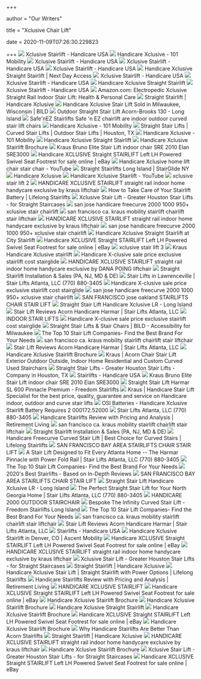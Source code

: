 +++
        
author = "Our Writers"
        
title = "Xclusive Chair Lift"
        
date = 2020-11-09T07:26:30.229823
        
+++
[ ![](https://www.handicareusa.com/wp-content/uploads/2019/06/xclusive-stair-lift-rider-handicare.jpg)](https://www.handicareusa.com/wp-content/uploads/2019/06/xclusive-stair-lift-rider-handicare.jpg) Xclusive Stairlift - Handicare USA
[ ![](https://101mobility.com/wp-content/uploads/2019/05/xclusive-_side_seat_only_handicare_hr_jpeg-1000px-700x730.jpg)](https://101mobility.com/wp-content/uploads/2019/05/xclusive-_side_seat_only_handicare_hr_jpeg-1000px-700x730.jpg) Handicare Xclusive - 101 Mobility
[ ![](https://www.handicareusa.com/wp-content/uploads/2019/06/xclusive-stair-lift-remote-controls-handicare-1.jpg)](https://www.handicareusa.com/wp-content/uploads/2019/06/xclusive-stair-lift-remote-controls-handicare-1.jpg) Xclusive Stairlift - Handicare USA
[ ![](https://www.handicareusa.com/wp-content/uploads/2019/06/xclusive-stair-lift-cream-handicare.jpg)](https://www.handicareusa.com/wp-content/uploads/2019/06/xclusive-stair-lift-cream-handicare.jpg) Xclusive Stairlift - Handicare USA
[ ![](https://www.handicareusa.com/wp-content/uploads/2019/06/xclusive-stair-lift-continuous-charge-handicare.jpg)](https://www.handicareusa.com/wp-content/uploads/2019/06/xclusive-stair-lift-continuous-charge-handicare.jpg) Xclusive Stairlift - Handicare USA
[ ![](https://www.nextdayaccess.com/wp-content/uploads/xclusive-straight-stairlift.jpg)](https://www.nextdayaccess.com/wp-content/uploads/xclusive-straight-stairlift.jpg) Handicare Xclusive Straight Stairlift | Next Day Access
[ ![](https://www.handicareusa.com/wp-content/uploads/2019/06/xclusive-stair-lift-safety-sensors-handicare.jpg)](https://www.handicareusa.com/wp-content/uploads/2019/06/xclusive-stair-lift-safety-sensors-handicare.jpg) Xclusive Stairlift - Handicare USA
[ ![](https://www.handicareusa.com/wp-content/uploads/2019/06/xclusive-stairlift-powered-swivel-seat-handicare-600x600.jpg)](https://www.handicareusa.com/wp-content/uploads/2019/06/xclusive-stairlift-powered-swivel-seat-handicare-600x600.jpg) Xclusive Stairlift - Handicare USA
[ ![](https://medmartonline.com/media/catalog/product/cache/bd5d4a26127229a4f88efad3519a6777/h/a/handicare-xclusive-straight-stairlift.jpg)](https://medmartonline.com/media/catalog/product/cache/bd5d4a26127229a4f88efad3519a6777/h/a/handicare-xclusive-straight-stairlift.jpg) Handicare Xclusive Straight Stairlift
[ ![](https://www.handicareusa.com/wp-content/uploads/2019/06/xclusive-stair-lift-powered-footrest-handicare.jpg)](https://www.handicareusa.com/wp-content/uploads/2019/06/xclusive-stair-lift-powered-footrest-handicare.jpg) Xclusive Stairlift - Handicare USA
[ ![](https://images-na.ssl-images-amazon.com/images/I/81NzvZCb85L._AC_SY606_.jpg)](https://images-na.ssl-images-amazon.com/images/I/81NzvZCb85L._AC_SY606_.jpg) Amazon.com: Electropedic Xclusive Straight Rail Indoor Stair Lift: Health &  Personal Care
[ ![](https://static.statichs.com/_400x243_/product/xclusive_copy/xclusive_frontaal-2_1498651594.jpg)](https://static.statichs.com/_400x243_/product/xclusive_copy/xclusive_frontaal-2_1498651594.jpg) Straight Stairlift | Handicare Xclusive
[ ![](https://www.bildnow.com/wp-content/uploads/2019/09/Narrow-folded-affordable-stairlift-at-bottom-of-Milwaukee-stairs.jpg)](https://www.bildnow.com/wp-content/uploads/2019/09/Narrow-folded-affordable-stairlift-at-bottom-of-Milwaukee-stairs.jpg) Handicare Xclusive Stair Lift Sold in Milwaukee, Wisconsin | BILD
[ ![](https://freedomstairlift.com/wp-content/uploads/2019/04/Screen-Shot-2019-04-29-at-5.20.43-PM.png)](https://freedomstairlift.com/wp-content/uploads/2019/04/Screen-Shot-2019-04-29-at-5.20.43-PM.png) Outdoor Straight Stair Lift Acorn-Brooks 130 - Long Island
[ ![](https://www.electropedic.com/astair-lift-bruno-elite-straight-bottom-of-stairs2-630x-621.jpg)](https://www.electropedic.com/astair-lift-bruno-elite-straight-bottom-of-stairs2-630x-621.jpg) Safe'nEZ Stairlifts Safe 'n EZ chairlift are indoor outdoor curved stair  lift chairs
[ ![](https://101mobility.com/wp-content/uploads/2019/05/handicare-950-simplicity-1000px-1-700x730.jpg)](https://101mobility.com/wp-content/uploads/2019/05/handicare-950-simplicity-1000px-1-700x730.jpg) Handicare Xclusive - 101 Mobility
[ ![](https://www.greaterhoustonstairlifts.com/wp-content/uploads/xclusive-stair-lift-continuous-charge-handicare-600x600-flipped-300x300.jpg)](https://www.greaterhoustonstairlifts.com/wp-content/uploads/xclusive-stair-lift-continuous-charge-handicare-600x600-flipped-300x300.jpg) Straight Stair Lifts | Curved Stair Lifts | Outdoor Stair Lifts | Houston,  TX
[ ![](https://101mobility.com/wp-content/uploads/2019/03/elan-image-1-1000.jpg)](https://101mobility.com/wp-content/uploads/2019/03/elan-image-1-1000.jpg) Handicare Xclusive - 101 Mobility
[ ![](https://medmartonline.com/media/catalog/product/cache/bd5d4a26127229a4f88efad3519a6777/h/a/handicare-xclusive-straight-stairlift-overview.jpg)](https://medmartonline.com/media/catalog/product/cache/bd5d4a26127229a4f88efad3519a6777/h/a/handicare-xclusive-straight-stairlift-overview.jpg) Handicare Xclusive Straight Stairlift
[ ![](x-raw-image:///2c8634013fa53243d6476a24271714e1d17c59fc8a1613bd899ebfac303d7c68)](x-raw-image:///2c8634013fa53243d6476a24271714e1d17c59fc8a1613bd899ebfac303d7c68) Handicare Xclusive Stairlift Brochure
[ ![](http://krausstairlifts.com/bruno-0008.jpg)](http://krausstairlifts.com/bruno-0008.jpg) Kraus Bruno Elite Stair Lift indoor chair SRE 2010 Elan SRE3000
[ ![](https://i.ebayimg.com/images/g/6W0AAOSwZGNeTLy6/s-l300.jpg)](https://i.ebayimg.com/images/g/6W0AAOSwZGNeTLy6/s-l300.jpg) Handicare XCLUSIVE Straight STAIRLIFT Left LH Powered Swivel Seat Footrest  for sale online | eBay
[ ![](https://i.ytimg.com/vi/91ZewLOD_PA/hqdefault.jpg)](https://i.ytimg.com/vi/91ZewLOD_PA/hqdefault.jpg) Handicare Xclusive home lift chair stair chair - YouTube
[ ![](https://www.stairglideny.com/wp-content/uploads/2014/11/acorn-130-straight-stairlift.jpg)](https://www.stairglideny.com/wp-content/uploads/2014/11/acorn-130-straight-stairlift.jpg) Straight Stairlifts Long Island | StairGlide NY
[ ![](https://www.krauslifts.com/xclusive-straight-stairlift-brochure-handicare_Page_2.jpeg)](https://www.krauslifts.com/xclusive-straight-stairlift-brochure-handicare_Page_2.jpeg) Handicare Xclusive
[ ![](https://i.ytimg.com/vi/1zSSvOP6L74/maxresdefault.jpg)](https://i.ytimg.com/vi/1zSSvOP6L74/maxresdefault.jpg) Handicare Xclusive Stairlift - YouTube
[ ![](https://www.rampnow.com/wp-content/uploads/2019/02/xclusive-stair-lift-2.jpg)](https://www.rampnow.com/wp-content/uploads/2019/02/xclusive-stair-lift-2.jpg) xclusive stair lift 2
[ ![](http://krausstairlifts.com/mechanic_stairs_rembrandt_lr-1483107987.jpg)](http://krausstairlifts.com/mechanic_stairs_rembrandt_lr-1483107987.jpg) HANDICARE XCLUSIVE STAIRLIFT straight rail indoor home handycare exclusive  by kraus liftchair
[ ![](https://www.lifelongstairlifts.com/app/uploads/2017/02/simplicity_lift-product.jpg)](https://www.lifelongstairlifts.com/app/uploads/2017/02/simplicity_lift-product.jpg) How to Take Care of Your Stairlift Battery | Lifelong Stairlifts
[ ![](https://www.greaterhoustonstairlifts.com/wp-content/uploads/xclusive-stair-lift-powered-footrest-handicare-1-flipped-300x300.jpg)](https://www.greaterhoustonstairlifts.com/wp-content/uploads/xclusive-stair-lift-powered-footrest-handicare-1-flipped-300x300.jpg) Xclusive Stair Lift - Greater Houston Stair Lifts - for Straight Staircases
[ ![](http://www.electro-ease.com/Handicare-Freecurve-014.gif)](http://www.electro-ease.com/Handicare-Freecurve-014.gif) san jose handicare freecurve 2000 1000 950+ xclusive stair chairlift
[ ![](https://www.krausmobility.com/stair-lift-bruno-elite-curved-indoor-bottom-of-steps-630x620.jpg)](https://www.krausmobility.com/stair-lift-bruno-elite-curved-indoor-bottom-of-steps-630x620.jpg) san francisco ca. kraus mobility stairlift chairlift stair liftchair
[ ![](http://krausstairlifts.com/kraus-stair-lifts.jpg)](http://krausstairlifts.com/kraus-stair-lifts.jpg) HANDICARE XCLUSIVE STAIRLIFT straight rail indoor home handycare exclusive  by kraus liftchair
[ ![](http://www.electro-ease.com/2000-outdoor-stair-lift-handicare.jpg)](http://www.electro-ease.com/2000-outdoor-stair-lift-handicare.jpg) san jose handicare freecurve 2000 1000 950+ xclusive stair chairlift
[ ![](https://cdn.shopify.com/s/files/1/0016/1926/3606/products/xclusivecolors_300x300.png?v=1528816804)](https://cdn.shopify.com/s/files/1/0016/1926/3606/products/xclusivecolors_300x300.png?v=1528816804) Handicare Xclusive Straight Stairlift at City Stairlift
[ ![](https://i.ebayimg.com/images/g/9lUAAOSwU0hcWK8g/s-l1600.jpg)](https://i.ebayimg.com/images/g/9lUAAOSwU0hcWK8g/s-l1600.jpg) Handicare XCLUSIVE Straight STAIRLIFT Left LH Powered Swivel Seat Footrest  for sale online | eBay
[ ![](https://www.rampnow.com/wp-content/uploads/2019/02/xclusive-stair-lift-3.jpg)](https://www.rampnow.com/wp-content/uploads/2019/02/xclusive-stair-lift-3.jpg) xclusive stair lift 3
[ ![](http://www.krausmobility.com/1%20(2).jpg)](http://www.krausmobility.com/1%20(2).jpg) Kraus Handicare Xclusive stairlift
[ ![](https://electropedic.com/2%20(7).jpg)](https://electropedic.com/2%20(7).jpg) Handicare X-clusive sale price exclusive stairlift cost stairglide
[ ![](https://lloydkraus.com/Kraus-Stair-Lifts-Logo-2.png)](https://lloydkraus.com/Kraus-Stair-Lifts-Logo-2.png) HANDICARE XCLUSIVE STAIRLIFT straight rail indoor home handycare exclusive  by DANA POING liftchair
[ ![](https://www.nationalaccesscorp.com/wp-content/uploads/Straight-Stair-Lift-Handicare_950_TIF_CGI-1024x724-1.jpg)](https://www.nationalaccesscorp.com/wp-content/uploads/Straight-Stair-Lift-Handicare_950_TIF_CGI-1024x724-1.jpg) Straight Stairlift Installation & Sales (PA, NJ, MD & DE)
[ ![](https://www.stairliftsatlantaga.com/wp-content/uploads/2017/04/straight-stair-lift-on-staircase.jpg?w=714)](https://www.stairliftsatlantaga.com/wp-content/uploads/2017/04/straight-stair-lift-on-staircase.jpg?w=714) Stair Lifts in Lawrenceville | Stair Lifts Atlanta, LLC (770) 880-3405
[ ![](https://electropedic.com/handicare_rechte_trapliften_xclusive_us-1_1555075774.jpg)](https://electropedic.com/handicare_rechte_trapliften_xclusive_us-1_1555075774.jpg) Handicare X-clusive sale price exclusive stairlift cost stairglide
[ ![](http://www.electro-ease.com/1000-outdoor-stair-lift-handicare.jpg)](http://www.electro-ease.com/1000-outdoor-stair-lift-handicare.jpg) san jose handicare freecurve 2000 1000 950+ xclusive stair chairlift
[ ![](https://www.san-francisco-bay-stair-lifts.com/kraus%20mobility%20done.jpg)](https://www.san-francisco-bay-stair-lifts.com/kraus%20mobility%20done.jpg) SAN FRANCISCO jose oakland STAIRLIFTS CHAIR STAIR LIFT
[ ![](https://freedomstairlift.com/wp-content/uploads/2019/04/Screen-Shot-2019-04-29-at-3.50.28-PM-300x300.png)](https://freedomstairlift.com/wp-content/uploads/2019/04/Screen-Shot-2019-04-29-at-3.50.28-PM-300x300.png) Straight Stair Lift Handicare Xclusive LR - Long Island
[ ![](https://www.stairliftsatlantaga.com/wp-content/uploads/2019/09/stair-lift-reviews-handicare-freecurve-stair-lift-panda-seat.jpg)](https://www.stairliftsatlantaga.com/wp-content/uploads/2019/09/stair-lift-reviews-handicare-freecurve-stair-lift-panda-seat.jpg) Stair Lift Reviews Acorn Handicare Harmar | Stair Lifts Atlanta, LLC
[ ![](https://www.electroease.com/handicare-0010.jpg)](https://www.electroease.com/handicare-0010.jpg) INDOOR STAIR LIFTS
[ ![](https://electropedic.com/2xclusive-straight-stairlift-brochure-handicare_Page_2.jpeg)](https://electropedic.com/2xclusive-straight-stairlift-brochure-handicare_Page_2.jpeg) Handicare X-clusive sale price exclusive stairlift cost stairglide
[ ![](https://www.bildnow.com/wp-content/uploads/2019/09/BILD-straight-stair-lift-couple-Milwaukee.jpg)](https://www.bildnow.com/wp-content/uploads/2019/09/BILD-straight-stair-lift-couple-Milwaukee.jpg) Straight Stair Lifts & Stair Chairs | BILD - Accessibility for Milwaukee
[ ![](https://i.ytimg.com/vi/Iztkv5QM6oA/maxresdefault.jpg)](https://i.ytimg.com/vi/Iztkv5QM6oA/maxresdefault.jpg) The Top 10 Stair Lift Companies- Find the Best Brand For Your Needs
[ ![](https://www.krausmobility.com/stair-lift-bruno-elan-630-x-621-web.jpg)](https://www.krausmobility.com/stair-lift-bruno-elan-630-x-621-web.jpg) san francisco ca. kraus mobility stairlift chairlift stair liftchair
[ ![](https://www.stairliftsatlantaga.com/wp-content/uploads/2019/09/cropped-stair-lift-reviews-handicare-freecurve-stair-lift-panda-seat.jpg)](https://www.stairliftsatlantaga.com/wp-content/uploads/2019/09/cropped-stair-lift-reviews-handicare-freecurve-stair-lift-panda-seat.jpg) Stair Lift Reviews Acorn Handicare Harmar | Stair Lifts Atlanta, LLC
[ ![](x-raw-image:///e4850a3c23e4a9db03d2cb9d18fd8b01459f7107fdb3e5061dcaa855187ff34a)](x-raw-image:///e4850a3c23e4a9db03d2cb9d18fd8b01459f7107fdb3e5061dcaa855187ff34a) Handicare Xclusive Stairlift Brochure
[ ![](http://www.krauslifts.com/KL-004.png)](http://www.krauslifts.com/KL-004.png) Kraus | Acorn Chair Stair Lift Exterior Outdoor Outside, Indoor Home  Residential and Custom Curved Used Stairchairs
[ ![](https://www.greaterhoustonstairlifts.com/wp-content/uploads/950-stairlift-continuous-charge-handicare-1-300x300-flipped.jpg)](https://www.greaterhoustonstairlifts.com/wp-content/uploads/950-stairlift-continuous-charge-handicare-1-300x300-flipped.jpg) Straight Stair Lifts - Greater Houston Stair Lifts - Company in Houston, TX
[ ![](https://www.handicareusa.com/wp-content/uploads/2019/06/1000-stair-lift-smart-seat-sapphire-handicare-300x300.jpg)](https://www.handicareusa.com/wp-content/uploads/2019/06/1000-stair-lift-smart-seat-sapphire-handicare-300x300.jpg) Stairlifts - Handicare USA
[ ![](http://www.krausstairlifts.com/sre-2010-5.jpg)](http://www.krausstairlifts.com/sre-2010-5.jpg) Kraus Bruno Elite Stair Lift indoor chair SRE 2010 Elan SRE3000
[ ![](https://freedomstairlift.com/wp-content/uploads/2019/05/SL6009.jpg)](https://freedomstairlift.com/wp-content/uploads/2019/05/SL6009.jpg) Straight Stair Lift Harmar SL 600 Pinnacle Premium - Freedom Stairlifts
[ ![](https://www.krauslifts.com/Handicare-001.jpg)](https://www.krauslifts.com/Handicare-001.jpg) Kraus | Handicare Stair Lift Specialist for the best price, quality,  guarantee and service on Handicare indoor, outdoor and curve stair lifts
[ ![](https://osibatteries.com/images/product/large/979.jpg)](https://osibatteries.com/images/product/large/979.jpg) OSI Batteries - Handicare Xclusive Stairlift Battery Requires 2 000172.52000
[ ![](https://www.stairliftsatlantaga.com/wp-content/uploads/2019/10/stair-lift-reviews-handicare-freecurve-stair-lift.jpg)](https://www.stairliftsatlantaga.com/wp-content/uploads/2019/10/stair-lift-reviews-handicare-freecurve-stair-lift.jpg) Stair Lifts Atlanta, LLC (770) 880-3405
[ ![](https://www.retirementliving.com/wp-content/uploads/2018/02/Handicare-header.jpg)](https://www.retirementliving.com/wp-content/uploads/2018/02/Handicare-header.jpg) Handicare Stairlifts Review with Pricing and Analysis | Retirement Living
[ ![](https://www.krausmobility.com/stair-lift-bruno-elite-outdoor-straight-630x620-web.jpg)](https://www.krausmobility.com/stair-lift-bruno-elite-outdoor-straight-630x620-web.jpg) san francisco ca. kraus mobility stairlift chairlift stair liftchair
[ ![](https://www.nationalaccesscorp.com/wp-content/uploads/Handicare_950_man_on_lift_2_HR-1-1-scaled-aspect-ratio-4-5.jpg)](https://www.nationalaccesscorp.com/wp-content/uploads/Handicare_950_man_on_lift_2_HR-1-1-scaled-aspect-ratio-4-5.jpg) Straight Stairlift Installation & Sales (PA, NJ, MD & DE)
[ ![](https://www.lifelongstairlifts.com/app/uploads/2017/02/cacao_brown_side_elegance_lr.jpg)](https://www.lifelongstairlifts.com/app/uploads/2017/02/cacao_brown_side_elegance_lr.jpg) Handicare Freecurve Curved Stair Lift | Best Choice for Curved Stairs |  Lifelong Stairlifts
[ ![](https://www.electroease-stair-lifts.com/KL-008.jpg)](https://www.electroease-stair-lifts.com/KL-008.jpg) SAN FRANCISCO BAY AREA STAIRLIFTS CHAIR STAIR LIFT
[ ![](https://www.stairliftsatlantaga.com/wp-content/uploads/2012/02/harmar-pinnacle-folding-stair-lift.jpg)](https://www.stairliftsatlantaga.com/wp-content/uploads/2012/02/harmar-pinnacle-folding-stair-lift.jpg) A Stair Lift Designed to Fit Every Atlanta Home -- The Harmar Pinnacle with  Power Fold Rail | Stair Lifts Atlanta, LLC (770) 880-3405
[ ![](https://i.ytimg.com/vi/vG3BVdX60mE/maxresdefault.jpg)](https://i.ytimg.com/vi/vG3BVdX60mE/maxresdefault.jpg) The Top 10 Stair Lift Companies- Find the Best Brand For Your Needs
[ ![](https://s3.consumersadvocate.org/prd/image/image/10981/large_8e6aec61-b4e6-4b2f-a16f-4b33930ab549.png)](https://s3.consumersadvocate.org/prd/image/image/10981/large_8e6aec61-b4e6-4b2f-a16f-4b33930ab549.png) 2020's Best Stairlifts - Based on In-Depth Reviews
[ ![](https://www.electroease-stair-lifts.com/KLB-023.jpg)](https://www.electroease-stair-lifts.com/KLB-023.jpg) SAN FRANCISCO BAY AREA STAIRLIFTS CHAIR STAIR LIFT
[ ![](https://freedomstairlift.com/wp-content/uploads/2019/04/Screen-Shot-2019-04-29-at-5.15.16-PM-300x300.png)](https://freedomstairlift.com/wp-content/uploads/2019/04/Screen-Shot-2019-04-29-at-5.15.16-PM-300x300.png) Straight Stair Lift Handicare Xclusive LR - Long Island
[ ![](https://www.stairliftsatlantaga.com/wp-content/uploads/2018/09/Bruno-Elite-straight-stair-lift-atlanta-georgia.jpg)](https://www.stairliftsatlantaga.com/wp-content/uploads/2018/09/Bruno-Elite-straight-stair-lift-atlanta-georgia.jpg) The Perfect Straight Stair Lift for Your North Georgia Home | Stair Lifts  Atlanta, LLC (770) 880-3405
[ ![](http://www.electro-ease.com/2000-outdoor-stair-lift-fold-up-handicare-600x600.jpg)](http://www.electro-ease.com/2000-outdoor-stair-lift-fold-up-handicare-600x600.jpg) HANDICARE 2000 OUTDOOR STAIRCHAIR
[ ![](https://freedomstairlift.com/wp-content/uploads/2019/06/2601-Bespoke-Stairlifts-5.9.170562.jpg)](https://freedomstairlift.com/wp-content/uploads/2019/06/2601-Bespoke-Stairlifts-5.9.170562.jpg) Bespoke The Infinity Curved Stair Lift - Freedom Stairlifts Long Island
[ ![](https://mk0caringvillag4h8tw.kinstacdn.com/wp-content/uploads/2017/09/2000-stair-lift-style-seat-bronze-rail-handicare-600x600-1-300x300.jpg)](https://mk0caringvillag4h8tw.kinstacdn.com/wp-content/uploads/2017/09/2000-stair-lift-style-seat-bronze-rail-handicare-600x600-1-300x300.jpg) The Top 10 Stair Lift Companies- Find the Best Brand For Your Needs
[ ![](https://www.krausmobility.com/Elite-Outdoor-curve.jpg)](https://www.krausmobility.com/Elite-Outdoor-curve.jpg) san francisco ca. kraus mobility stairlift chairlift stair liftchair
[ ![](https://www.stairliftsatlantaga.com/wp-content/uploads/2019/09/acorn-brooks-130-straight-stairlift-review-atlanta.jpg)](https://www.stairliftsatlantaga.com/wp-content/uploads/2019/09/acorn-brooks-130-straight-stairlift-review-atlanta.jpg) Stair Lift Reviews Acorn Handicare Harmar | Stair Lifts Atlanta, LLC
[ ![](https://www.handicareusa.com/wp-content/uploads/2019/06/freecurve-stair-lift-alliance-seat-cocoa-brown-handicare-300x300.jpg)](https://www.handicareusa.com/wp-content/uploads/2019/06/freecurve-stair-lift-alliance-seat-cocoa-brown-handicare-300x300.jpg) Stairlifts - Handicare USA
[ ![](https://www.ascentmobility.com/wp-content/uploads/2018/11/Xclusive_Stairlift_User.jpg)](https://www.ascentmobility.com/wp-content/uploads/2018/11/Xclusive_Stairlift_User.jpg) Handicare Xclusive Stairlift in Denver, CO | Ascent Mobility
[ ![](https://i.ebayimg.com/images/g/5QkAAOSw1IhcWK9C/s-l1600.jpg)](https://i.ebayimg.com/images/g/5QkAAOSw1IhcWK9C/s-l1600.jpg) Handicare XCLUSIVE Straight STAIRLIFT Left LH Powered Swivel Seat Footrest  for sale online | eBay
[ ![](http://krausstairlifts.com/stairlift-hand-shake.jpg)](http://krausstairlifts.com/stairlift-hand-shake.jpg) HANDICARE XCLUSIVE STAIRLIFT straight rail indoor home handycare exclusive  by kraus liftchair
[ ![](https://www.greaterhoustonstairlifts.com/wp-content/uploads/smiling-senior.jpg)](https://www.greaterhoustonstairlifts.com/wp-content/uploads/smiling-senior.jpg) Xclusive Stair Lift - Greater Houston Stair Lifts - for Straight Staircases
[ ![](https://handicare-stairlifts.com/img/newdesign/opengraph/open-graph-logo-new-1532671346.png)](https://handicare-stairlifts.com/img/newdesign/opengraph/open-graph-logo-new-1532671346.png) Straight Stairlift | Handicare Xclusive
[ ![](https://www.lifelongstairlifts.com/app/uploads/2016/11/lifelong-stairlifts-logo.jpg)](https://www.lifelongstairlifts.com/app/uploads/2016/11/lifelong-stairlifts-logo.jpg) Handicare Xclusive Stair Lift | Straight Stairlift with Power Options |  Lifelong Stairlifts
[ ![](https://www.retirementliving.com/wp-content/uploads/2018/02/stairlifts2.jpg)](https://www.retirementliving.com/wp-content/uploads/2018/02/stairlifts2.jpg) Handicare Stairlifts Review with Pricing and Analysis | Retirement Living
[ ![](http://electro-ease.com/electroease-logo-2.png)](http://electro-ease.com/electroease-logo-2.png) HANDICARE XCLUSIVE STAIRLIFT
[ ![](https://i.ebayimg.com/images/g/W6QAAOSwlt9cWK81/s-l1600.jpg)](https://i.ebayimg.com/images/g/W6QAAOSwlt9cWK81/s-l1600.jpg) Handicare XCLUSIVE Straight STAIRLIFT Left LH Powered Swivel Seat Footrest  for sale online | eBay
[ ![](x-raw-image:///836bee8322a8532c5175cf673f161c651561cf3ec970e76e3d171b641cde9bca)](x-raw-image:///836bee8322a8532c5175cf673f161c651561cf3ec970e76e3d171b641cde9bca) Handicare Xclusive Stairlift Brochure
[ ![](x-raw-image:///7a539dc808bb8e97c6c74fed9bf3b2723f736188e6859c1534c97af505b079a3)](x-raw-image:///7a539dc808bb8e97c6c74fed9bf3b2723f736188e6859c1534c97af505b079a3) Handicare Xclusive Stairlift Brochure
[ ![](https://medmartonline.com/media/wp-content/uploads/2016/11/Stairlift_for_your_home-1.jpg)](https://medmartonline.com/media/wp-content/uploads/2016/11/Stairlift_for_your_home-1.jpg) Handicare Xclusive Straight Stairlift
[ ![](x-raw-image:///3f067a9b987ea779833b5b64cc796cc9a4b414d09bcd19d39d4664b20b6a989b)](x-raw-image:///3f067a9b987ea779833b5b64cc796cc9a4b414d09bcd19d39d4664b20b6a989b) Handicare Xclusive Stairlift Brochure
[ ![](https://i.ebayimg.com/images/g/eUoAAOSwXTVcWK9j/s-l1600.jpg)](https://i.ebayimg.com/images/g/eUoAAOSwXTVcWK9j/s-l1600.jpg) Handicare XCLUSIVE Straight STAIRLIFT Left LH Powered Swivel Seat Footrest  for sale online | eBay
[ ![](x-raw-image:///cbb57706ed2b9e85a829dacdd6ccddee39751c37ee1dbec59593de889f63c579)](x-raw-image:///cbb57706ed2b9e85a829dacdd6ccddee39751c37ee1dbec59593de889f63c579) Handicare Xclusive Stairlift Brochure
[ ![](https://towsonmedicalequipment.com/wp-content/uploads/2020/05/5-myths-about-stair-lifts-300x272.png)](https://towsonmedicalequipment.com/wp-content/uploads/2020/05/5-myths-about-stair-lifts-300x272.png) Why Handicare Stairlifts Are Better Than Acorn Stairlifts
[ ![](https://static.statichs.com/_240x170_/product/1100/1100-list_1553524340.jpg)](https://static.statichs.com/_240x170_/product/1100/1100-list_1553524340.jpg) Straight Stairlift | Handicare Xclusive
[ ![](http://krausstairlifts.com/USED-ONE-HALF-OFF.jpg)](http://krausstairlifts.com/USED-ONE-HALF-OFF.jpg) HANDICARE XCLUSIVE STAIRLIFT straight rail indoor home handycare exclusive  by kraus liftchair
[ ![](x-raw-image:///d7e50f3a8d2be800af5f65e8103102455daa10e3805ea14c04d531d01897e3ba)](x-raw-image:///d7e50f3a8d2be800af5f65e8103102455daa10e3805ea14c04d531d01897e3ba) Handicare Xclusive Stairlift Brochure
[ ![](https://www.greaterhoustonstairlifts.com/wp-content/uploads/SeniorWoman_web-300x164.jpg)](https://www.greaterhoustonstairlifts.com/wp-content/uploads/SeniorWoman_web-300x164.jpg) Xclusive Stair Lift - Greater Houston Stair Lifts - for Straight Staircases
[ ![](https://i.ebayimg.com/images/g/fXMAAOSwJ89cWK9b/s-l1600.jpg)](https://i.ebayimg.com/images/g/fXMAAOSwJ89cWK9b/s-l1600.jpg) Handicare XCLUSIVE Straight STAIRLIFT Left LH Powered Swivel Seat Footrest  for sale online | eBay
